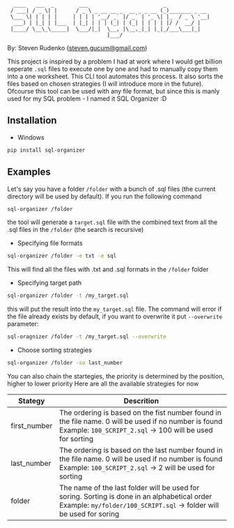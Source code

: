 ```
  ____   ___  _        ___                        _              
 / ___| / _ \| |      / _ \ _ __ __ _  __ _ _ __ (_)_______ _ __ 
 \___ \| | | | |     | | | | '__/ _` |/ _` | '_ \| |_  / _ \ '__|
  ___) | |_| | |___  | |_| | | | (_| | (_| | | | | |/ /  __/ |   
 |____/ \__\_\_____|  \___/|_|  \__, |\__,_|_| |_|_/___\___|_|   
                                |___/                            

```
By: Steven Rudenko (steven.gucum@gmail.com)

This project is inspired by a problem I had at work where I would get billion seperate `.sql` files to execute one by one and had to manually copy them into a one worksheet. This CLI tool automates this process. It also sorts the files based on chosen strategies (I will introduce more in the future). Ofcourse this tool can be used with any file format, but since this is manly used for my SQL problem - I named it SQL Organizer :D


## Installation

- Windows

```bash
pip install sql-organizer
```

## Examples

Let's say you have a folder `/folder` with a bunch of .sql files (the current directory will be used by default). If you run the following command

```bash
sql-organizer /folder
```

the tool will generate a `target.sql` file with the combined text from all the .sql files in the `/folder` (the search is recursive)

- Specifying file formats

```bash
sql-organizer /folder -e txt -e sql
```

This will find all the files with .txt and .sql formats in the `/folder` folder

- Specifying target path

```bash
sql-organizer /folder -t /my_target.sql
```

this will put the result into the `my_target.sql` file. The command will error if the file already exists by default, if you want to overwrite it put `--overwrite` parameter:

```bash
sql-oragnizer /folder -t /my_target.sql --overwrite
```

- Choose sorting strategies

```bash
sql-organizer /folder -so last_number
```

You can also chain the startegies, the priority is determined by the position, higher to lower priority
Here are all the available strategies for now

| **Stategy**  | **Descrition**                                                                                                                                                         |
|--------------|------------------------------------------------------------------------------------------------------------------------------------------------------------------------|
| first_number | The ordering is based on the fist number found in the file name. 0 will be used if no number is found<br>Example: `100_SCRIPT_2.sql` -> 100 will be used for sorting   |
| last_number  | The ordering is based on the last number found in the file name. 0 will be used if no number is found<br>Example: `100_SCRIPT_2.sql` -> 2 will be used for sorting     |
| folder       | The name of the last folder will be used for soring. Sorting is done in an alphabetical order<br>Example: `my/folder/100_SCRIPT.sql` -> folder will be used for soring |

